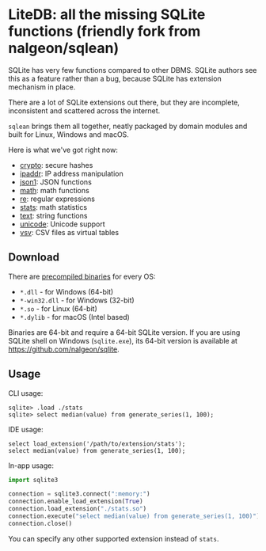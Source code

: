 # LiteDB: all the missing SQLite functions (friendly fork from nalgeon/sqlean)

SQLite has very few functions compared to other DBMS. SQLite authors see this as a feature rather than a bug, because SQLite has extension mechanism in place.

There are a lot of SQLite extensions out there, but they are incomplete, inconsistent and scattered across the internet.

`sqlean` brings them all together, neatly packaged by domain modules and built for Linux, Windows and macOS.

Here is what we've got right now:

- [crypto](docs/crypto.md): secure hashes
- [ipaddr](docs/ipaddr.md): IP address manipulation
- [json1](docs/json1.md): JSON functions
- [math](docs/math.md): math functions
- [re](docs/re.md): regular expressions
- [stats](docs/stats.md): math statistics
- [text](docs/text.md): string functions
- [unicode](docs/unicode.md): Unicode support
- [vsv](docs/vsv.md): CSV files as virtual tables

## Download

There are [precompiled binaries](https://github.com/litedb/litedb/releases/latest) for every OS:

- `*.dll` - for Windows (64-bit)
- `*-win32.dll` - for Windows (32-bit)
- `*.so` - for Linux (64-bit)
- `*.dylib` - for macOS (Intel based)

Binaries are 64-bit and require a 64-bit SQLite version. If you are using SQLite shell on Windows (`sqlite.exe`), its 64-bit version is available at https://github.com/nalgeon/sqlite.

## Usage

CLI usage:

```
sqlite> .load ./stats
sqlite> select median(value) from generate_series(1, 100);
```

IDE usage:

```
select load_extension('/path/to/extension/stats');
select median(value) from generate_series(1, 100);
```

In-app usage:

```python
import sqlite3

connection = sqlite3.connect(":memory:")
connection.enable_load_extension(True)
connection.load_extension("./stats.so")
connection.execute("select median(value) from generate_series(1, 100)")
connection.close()
```

You can specify any other supported extension instead of `stats`.
